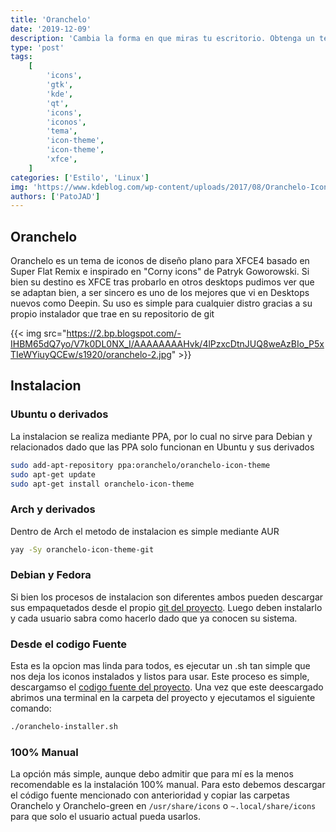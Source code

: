 ```yaml
---
title: 'Oranchelo'
date: '2019-12-09'
description: 'Cambia la forma en que miras tu escritorio. Obtenga un tema de iconos cuidadosamente diseñado, brillante y limpio para Gnome Desktop.'
type: 'post'
tags:
    [
        'icons',
        'gtk',
        'kde',
        'qt',
        'icons',
        'iconos',
        'tema',
        'icon-theme',
        'icon-theme',
        'xfce',
    ]
categories: ['Estilo', 'Linux']
img: 'https://www.kdeblog.com/wp-content/uploads/2017/08/Oranchelo-Icon-Theme_crop.jpg'
authors: ['PatoJAD']
---
```


## Oranchelo

Oranchelo es un tema de iconos de diseño plano para XFCE4 basado en Super Flat Remix e inspirado en "Corny icons" de Patryk Goworowski. Si bien su destino es XFCE tras probarlo en otros desktops pudimos ver que se adaptan bien, a ser sincero es uno de los mejores que vi en Desktops nuevos como Deepin. Su uso es simple para cualquier distro gracias a su propio instalador que trae en su repositorio de git

{{< img src="https://2.bp.blogspot.com/-IHBM65dQ7yo/V7k0DL0NX_I/AAAAAAAAHvk/4lPzxcDtnJUQ8weAzBIo_P5xTIeWYiuyQCEw/s1920/oranchelo-2.jpg" >}}

## Instalacion

### Ubuntu o derivados

La instalacion se realiza mediante PPA, por lo cual no sirve para Debian y relacionados dado que las PPA solo funcionan en Ubuntu y sus derivados

```zsh
sudo add-apt-repository ppa:oranchelo/oranchelo-icon-theme
sudo apt-get update
sudo apt-get install oranchelo-icon-theme
```

### Arch y derivados

Dentro de Arch el metodo de instalacion es simple mediante AUR

```zsh
yay -Sy oranchelo-icon-theme-git
```

### Debian y Fedora

Si bien los procesos de instalacion son diferentes ambos pueden descargar sus empaquetados desde el propio [git del proyecto](https://github.com/OrancheloTeam/oranchelo-icon-theme/releases). Luego deben instalarlo y cada usuario sabra como hacerlo dado que ya conocen su sistema.

### Desde el codigo Fuente

Esta es la opcion mas linda para todos, es ejecutar un .sh tan simple que nos deja los iconos instalados y listos para usar. Este proceso es simple, descargamso el [codigo fuente del proyecto](https://github.com/OrancheloTeam/oranchelo-icon-theme). Una vez que este deescargado abrimos una terminal en la carpeta del proyecto y ejecutamos el siguiente comando:

```zsh
./oranchelo-installer.sh
```

### 100% Manual

La opción más simple, aunque debo admitir que para mí es la menos recomendable es la instalación 100% manual. Para esto debemos descargar el código fuente mencionado con anterioridad y copiar las carpetas Oranchelo y Oranchelo-green en `/usr/share/icons` o `~.local/share/icons` para que solo el usuario actual pueda usarlos.

